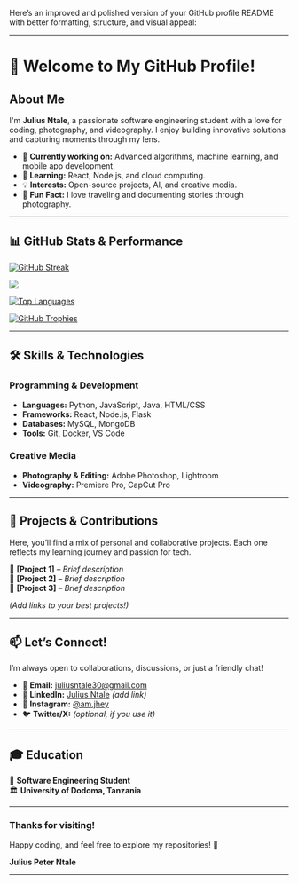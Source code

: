Here’s an improved and polished version of your GitHub profile README with better formatting, structure, and visual appeal:

---

# 👋 Welcome to My GitHub Profile!

## **About Me**  

I'm **Julius Ntale**, a passionate software engineering student with a love for coding, photography, and videography. I enjoy building innovative solutions and capturing moments through my lens.  

- 🔭 **Currently working on:** Advanced algorithms, machine learning, and mobile app development.  
- 🌱 **Learning:** React, Node.js, and cloud computing.  
- 💡 **Interests:** Open-source projects, AI, and creative media.  
- 📸 **Fun Fact:** I love traveling and documenting stories through photography.  

---

## **📊 GitHub Stats & Performance**  

[![GitHub Streak](https://streak-stats.demolab.com?user=JuliusNtale&theme=radical&border_radius=9&date_format=M%20j%5B%2C%20Y%5D)](https://git.io/streak-stats)  

![](https://github-readme-stats.vercel.app/api?username=JuliusNtale&theme=radical&hide_border=false&include_all_commits=true&count_private=true)  

[![Top Languages](https://github-readme-stats.vercel.app/api/top-langs/?username=JuliusNtale&layout=compact&theme=radical)](https://github.com/JuliusNtale)  

[![GitHub Trophies](https://github-profile-trophy.vercel.app/?username=JuliusNtale&theme=radical&rank=SSS,SS,S,AAA,AA,A,B)](https://github.com/ryo-ma/github-profile-trophy)  

---

## **🛠️ Skills & Technologies**  

### **Programming & Development**  
- **Languages:** Python, JavaScript, Java, HTML/CSS  
- **Frameworks:** React, Node.js, Flask  
- **Databases:** MySQL, MongoDB  
- **Tools:** Git, Docker, VS Code  

### **Creative Media**  
- **Photography & Editing:** Adobe Photoshop, Lightroom  
- **Videography:** Premiere Pro, CapCut Pro  

---

## **🚀 Projects & Contributions**  
Here, you’ll find a mix of personal and collaborative projects. Each one reflects my learning journey and passion for tech.  

🔹 **[Project 1]** – *Brief description*  
🔹 **[Project 2]** – *Brief description*  
🔹 **[Project 3]** – *Brief description*  

*(Add links to your best projects!)*  

---

## **📫 Let’s Connect!**  
I’m always open to collaborations, discussions, or just a friendly chat!  

- 📧 **Email:** [juliusntale30@gmail.com](mailto:juliusntale30@gmail.com)  
- 💼 **LinkedIn:** [Julius Ntale](https://linkedin.com/in/yourprofile) *(add link)*  
- 📸 **Instagram:** [@am.jhey](https://www.instagram.com/am.jhey/)  
- 🐦 **Twitter/X:** *(optional, if you use it)*  

---

## **🎓 Education**  
🎯 **Software Engineering Student**  
🏛️ **University of Dodoma, Tanzania**  

---

### **Thanks for visiting!**  
Happy coding, and feel free to explore my repositories! 🚀  

**Julius Peter Ntale**  

---
